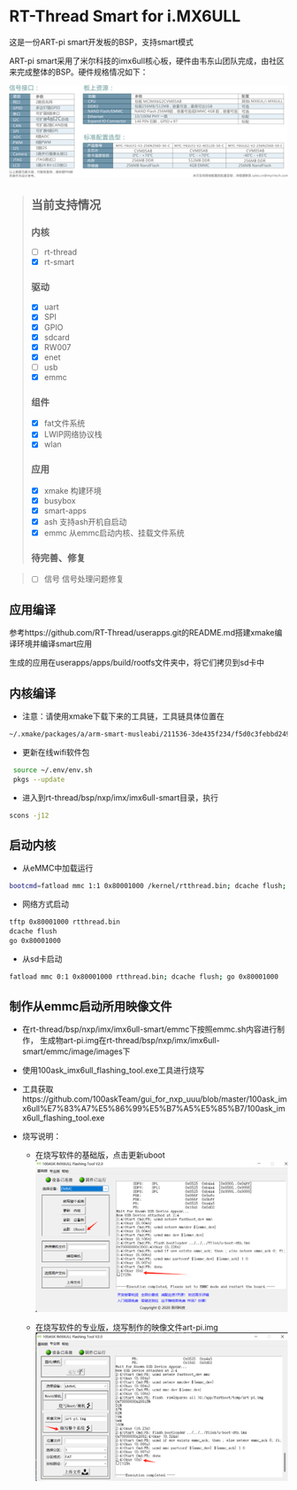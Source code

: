 # RT-Thread Smart for i.MX6ULL

这是一份ART-pi smart开发板的BSP，支持smart模式

ART-pi smart采用了米尔科技的imx6ull核心板，硬件由韦东山团队完成，由社区来完成整体的BSP。硬件规格情况如下：

![硬件资源](figures/hw_resources.png)

> ## 当前支持情况
> ### 内核
> * [ ]  rt-thread
> * [x]  rt-smart
> 
> ### 驱动
> * [x]  uart
> * [x]  SPI
> * [x]  GPIO
> * [x]  sdcard
> * [x]  RW007
> * [x]  enet
> * [ ]  usb
> * [x]  emmc
> 
> ### 组件
> * [x]  fat文件系统
> * [x]  LWIP网络协议栈
> * [x]  wlan
> 
> ### 应用
> * [x]  xmake 构建环境
> * [x]  busybox
> * [x]  smart-apps
> * [x]  ash  支持ash开机自启动
> * [x]  emmc 从emmc启动内核、挂载文件系统
> 
> ### 待完善、修复

> * [ ]  信号 信号处理问题修复

 
## 应用编译

参考https://github.com/RT-Thread/userapps.git的README.md搭建xmake编译环境并编译smart应用

生成的应用在userapps/apps/build/rootfs文件夹中，将它们拷贝到sd卡中

## 内核编译

* 注意：请使用xmake下载下来的工具链，工具链具体位置在

```bash
~/.xmake/packages/a/arm-smart-musleabi/211536-3de435f234/f5d0c3febbd2497fa950eb569871a3c0
```

* 更新在线wifi软件包
```bash
 source ~/.env/env.sh 
 pkgs --update
 ```

* 进入到rt-thread/bsp/nxp/imx/imx6ull-smart目录，执行

```bash
scons -j12
```

## 启动内核

* 从eMMC中加载运行

```bash
bootcmd=fatload mmc 1:1 0x80001000 /kernel/rtthread.bin; dcache flush; go 0x80001000
```

* 网络方式启动

```bash
tftp 0x80001000 rtthread.bin
dcache flush
go 0x80001000
```

* 从sd卡启动

```bash
fatload mmc 0:1 0x80001000 rtthread.bin; dcache flush; go 0x80001000
```

## 制作从emmc启动所用映像文件

* 在rt-thread/bsp/nxp/imx/imx6ull-smart/emmc下按照emmc.sh内容进行制作，
  生成物art-pi.img在rt-thread/bsp/nxp/imx/imx6ull-smart/emmc/image/images下

* 使用100ask_imx6ull_flashing_tool.exe工具进行烧写

* 工具获取https://github.com/100askTeam/gui_for_nxp_uuu/blob/master/100ask_imx6ull%E7%83%A7%E5%86%99%E5%B7%A5%E5%85%B7/100ask_imx6ull_flashing_tool.exe
  
* 烧写说明：
  
  * 在烧写软件的基础版，点击更新uboot![alt text](image-1.png)
  
  * 在烧写软件的专业版，烧写制作的映像文件art-pi.img![alt text](image-2.png)
  